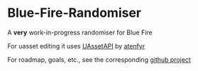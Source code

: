 # Blue-Fire-Randomiser
A **very** work-in-progress randomiser for Blue Fire

For uasset editing it uses [UAssetAPI](https://github.com/atenfyr/UAssetAPI) by [atenfyr](https://github.com/atenfyr)

For roadmap, goals, etc., see the corresponding [github project](https://github.com/users/bananaturtlesandwich/projects/2)
